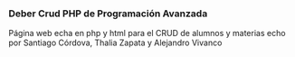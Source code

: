 ### Deber Crud PHP de Programación Avanzada
Página web echa en php y html para el CRUD de alumnos y materias echo por Santiago Córdova, Thalia Zapata y Alejandro Vivanco
